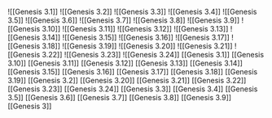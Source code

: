 ![[Genesis 3.1]]
![[Genesis 3.2]]
![[Genesis 3.3]]
![[Genesis 3.4]]
![[Genesis 3.5]]
![[Genesis 3.6]]
![[Genesis 3.7]]
![[Genesis 3.8]]
![[Genesis 3.9]]
![[Genesis 3.10]]
![[Genesis 3.11]]
![[Genesis 3.12]]
![[Genesis 3.13]]
![[Genesis 3.14]]
![[Genesis 3.15]]
![[Genesis 3.16]]
![[Genesis 3.17]]
![[Genesis 3.18]]
![[Genesis 3.19]]
![[Genesis 3.20]]
![[Genesis 3.21]]
![[Genesis 3.22]]
![[Genesis 3.23]]
![[Genesis 3.24]]
[[Genesis 3.1]]
[[Genesis 3.10]]
[[Genesis 3.11]]
[[Genesis 3.12]]
[[Genesis 3.13]]
[[Genesis 3.14]]
[[Genesis 3.15]]
[[Genesis 3.16]]
[[Genesis 3.17]]
[[Genesis 3.18]]
[[Genesis 3.19]]
[[Genesis 3.2]]
[[Genesis 3.20]]
[[Genesis 3.21]]
[[Genesis 3.22]]
[[Genesis 3.23]]
[[Genesis 3.24]]
[[Genesis 3.3]]
[[Genesis 3.4]]
[[Genesis 3.5]]
[[Genesis 3.6]]
[[Genesis 3.7]]
[[Genesis 3.8]]
[[Genesis 3.9]]
[[Genesis 3]]
